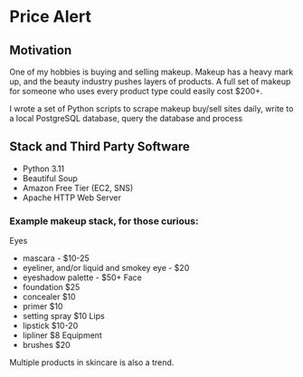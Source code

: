 # Price Alert

## Motivation

One of my hobbies is buying and selling makeup. Makeup has a heavy mark up, and
the beauty industry pushes layers of products. A full set 
of makeup for someone who uses every product type could easily cost $200+.

I wrote a set of Python scripts to scrape makeup buy/sell sites daily,
write to a local PostgreSQL database, query the database and process 


## Stack and Third Party Software

- Python 3.11
- Beautiful Soup
- Amazon Free Tier (EC2, SNS)
- Apache HTTP Web Server

### Example makeup stack, for those curious:

Eyes
- mascara - $10-25
- eyeliner, and/or liquid and smokey eye - $20
- eyeshadow palette - $50+
Face
- foundation $25
- concealer $10
- primer $10
- setting spray $10
Lips
- lipstick $10-20
- lipliner $8
Equipment
- brushes $20

Multiple products in skincare is also a trend.